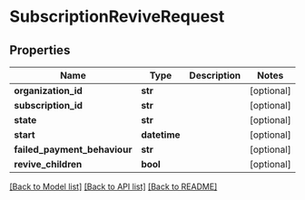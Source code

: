 # SubscriptionReviveRequest

## Properties
Name | Type | Description | Notes
------------ | ------------- | ------------- | -------------
**organization_id** | **str** |  | [optional] 
**subscription_id** | **str** |  | [optional] 
**state** | **str** |  | [optional] 
**start** | **datetime** |  | [optional] 
**failed_payment_behaviour** | **str** |  | [optional] 
**revive_children** | **bool** |  | [optional] 

[[Back to Model list]](../README.md#documentation-for-models) [[Back to API list]](../README.md#documentation-for-api-endpoints) [[Back to README]](../README.md)


